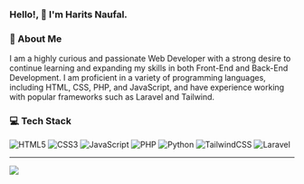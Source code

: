 ### Hello!, 👋 I'm Harits Naufal.

### 💫 About Me
I am a highly curious and passionate Web Developer with a strong desire to continue learning and expanding my skills in both Front-End and Back-End Development. I am proficient in a variety of programming languages, including HTML, CSS, PHP, and JavaScript, and have experience working with popular frameworks such as Laravel and Tailwind.

### 💻 Tech Stack
![HTML5](https://img.shields.io/badge/html5-%23E34F26.svg?style=for-the-badge&logo=html5&logoColor=white) ![CSS3](https://img.shields.io/badge/css3-%231572B6.svg?style=for-the-badge&logo=css3&logoColor=white) ![JavaScript](https://img.shields.io/badge/javascript-%23323330.svg?style=for-the-badge&logo=javascript&logoColor=%23F7DF1E) ![PHP](https://img.shields.io/badge/php-%23777BB4.svg?style=for-the-badge&logo=php&logoColor=white) ![Python](https://img.shields.io/badge/python-3670A0?style=for-the-badge&logo=python&logoColor=ffdd54) ![TailwindCSS](https://img.shields.io/badge/tailwindcss-%2338B2AC.svg?style=for-the-badge&logo=tailwind-css&logoColor=white) ![Laravel](https://img.shields.io/badge/laravel-%23FF2D20.svg?style=for-the-badge&logo=laravel&logoColor=white)
<!-- ![CSS3](https://img.shields.io/badge/css3-%231572B6.svg?style=for-the-badge&logo=css3&logoColor=white) ![JavaScript](https://img.shields.io/badge/javascript-%23323330.svg?style=for-the-badge&logo=javascript&logoColor=%23F7DF1E) ![HTML5](https://img.shields.io/badge/html5-%23E34F26.svg?style=for-the-badge&logo=html5&logoColor=white) ![PHP](https://img.shields.io/badge/php-%23777BB4.svg?style=for-the-badge&logo=php&logoColor=white) ![TailwindCSS](https://img.shields.io/badge/tailwindcss-%2338B2AC.svg?style=for-the-badge&logo=tailwind-css&logoColor=white) ![Next JS](https://img.shields.io/badge/Next-black?style=for-the-badge&logo=next.js&logoColor=white) ![Laravel](https://img.shields.io/badge/laravel-%23FF2D20.svg?style=for-the-badge&logo=laravel&logoColor=white) -->

<!-- ### 📊 GitHub Stats -->
<!-- ![](https://github-readme-stats.vercel.app/api?username=haritsnaufalich&theme=radical&hide_border=false&include_all_commits=true&count_private=true) -->
<!-- ![](https://github-readme-streak-stats.herokuapp.com/?user=haritsnaufalich&theme=radical&hide_border=false)<br/> -->
<!-- ![](https://github-readme-stats.vercel.app/api/top-langs/?username=haritsnaufalich&theme=radical&hide_border=false&include_all_commits=true&count_private=true&layout=compact) -->

---
[![](https://visitcount.itsvg.in/api?id=haritsnaufalich&icon=0&color=0)](https://visitcount.itsvg.in)

<!-- Proudly created with GPRM ( https://gprm.itsvg.in ) -->

